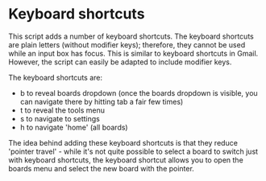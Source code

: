 # Keyboard shortcuts

This script adds a number of keyboard shortcuts. The keyboard shortcuts are plain letters (without modifier keys); therefore, they cannot be used while an input box has focus. This is similar to keyboard shortcuts in Gmail. However, the script can easily be adapted to include modifier keys.

The keyboard shortcuts are:
* b to reveal boards dropdown (once the boards dropdown is visible, you can navigate there by hitting tab a fair few times)
* t to reveal the tools menu
* s to navigate to settings
* h to navigate 'home' (all boards)

The idea behind adding these keyboard shortcuts is that they reduce 'pointer travel' - while it's not quite possible to select a board to switch just with keyboard shortcuts, the keyboard shortcut allows you to open the boards menu and select the new board with the pointer. 
